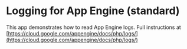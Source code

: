 # Logging for App Engine (standard)

This app demonstrates how to read App Engine logs. Full instructions at [https://cloud.google.com/appengine/docs/php/logs/](https://cloud.google.com/appengine/docs/php/logs/)
